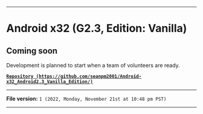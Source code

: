 
***

# Android x32 (G2.3, Edition: Vanilla)

## Coming soon

Development is planned to start when a team of volunteers are ready.

**[`Repository (https://github.com/seanpm2001/Android-x32_Android2.3_Vanilla_Edition/)`](https://github.com/seanpm2001/Android-x32_Android2.3_Vanilla_Edition/)**

***

**File version:** `1 (2022, Monday, November 21st at 10:48 pm PST)`

***
